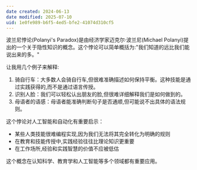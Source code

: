 ```yaml
---
date created: 2024-06-13
date modified: 2025-07-10
uid: 1e0fe989-b6f5-4ed5-bfe2-41074d310cf5
---
```


波兰尼悖论(Polanyi's Paradox)是由经济学家迈克尔·波兰尼(Michael Polanyi)提出的一个关于隐性知识的概念。这个悖论可以简单概括为:"我们知道的远比我们能说出来的多。"

让我用几个例子来解释:

1. 骑自行车：大多数人会骑自行车,但很难准确描述如何保持平衡。这种技能是通过实践获得的,而不是通过语言传授。
2. 识别人脸：我们可以轻松认出朋友的脸,但很难详细解释我们是如何做到的。
3. 母语者的语感：母语者能准确判断句子是否通顺,但可能说不出具体的语法规则。

这个悖论对人工智能和自动化有重要启示：

- 某些人类技能很难编程实现,因为我们无法将其完全转化为明确的规则
- 在教育和技能传授中,实践经验往往比理论知识更重要
- 在工作场所,经验和实践智慧的价值不应被低估

这个概念在认知科学、教育学和人工智能等多个领域都有重要应用。
